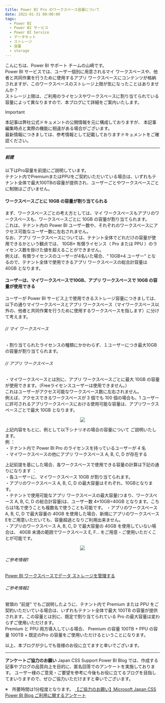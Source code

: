 ```yaml
---
title: Power BI Pro のワークスペース容量について
date: 2022-01-31 00:00:00 
tags:
  - Power BI
  - Power BI サービス
  - Power BI Service
  - データセット
  - ストレージ
  - 容量
  - storage
---
```



こんにちは、Power BI サポート チームの山崎です。  
Power BI サービスでは、ユーザー個別に用意されるマイ ワークスペースや、他者と共同作業を行うために使用するアプリ ワークスペースにコンテンツが格納されますが、このワークスペースのストレージ上限が気になったことはありませんか？  
ストレージ上限は、ご利用のライセンスやワークスペースに割り当てられている容量によって異なりますので、本ブログにて詳細をご案内いたします。

<!-- more -->

> [!IMPORTANT]  
> 本記事は弊社公式ドキュメントの公開情報を元に構成しておりますが、
> 本記事編集時点と実際の機能に相違がある場合がございます。  
> 最新情報につきましては、参考情報として記載しておりますドキュメントをご確認ください。

---

##### 前提

以下はPro容量を前提にご説明しています。  
テナント内でPremiumまたはPPUをご契約いただいている場合は、いずれもテナント全体で最大100TBの容量が提供され、ユーザーごとやワークスペースごとに制限はございません。



#### ワークスペースごとに 10GB の容量が割り当てられる
まず、ワークスペースごとの考え方としては、マイ ワークスペースもアプリのワークスペースも、ワークスペースごとに 10GB の容量が割り当てられます。  
これは、テナント内の Power BI ユーザー数や、それぞれのワークスペースにアクセス可能なユーザー数に左右されません。  
なお、アプリ ワークスペースについては、テナント全体でどれだけの容量が使用できるかという観点では、 10GB× 有償ライセンス（ Pro または PPU ）のライセンス数を掛けた値を超えることができません。  
例えば、有償ライセンスのユーザーが4名いた場合、“ 10GB×4 ユーザー“ となるので、テナント全体で使用できるアプリ ワークスペースの総合計容量は 40GB となります。


#### ユーザーは、マイワークスペースで10GB、アプリ ワークスペースで 10GB の容量が使用できる
ユーザーが Power BI サービス上で使用できるストレージ容量につきましては、以下の通りマイワークスペースとアプリ ワークスペース（マイワークスペース以外の、他者と共同作業を行うために使用するワークスペースを指します）に分けて考えます。

###### // マイ ワークスペース  
・割り当てられたライセンスの種類にかかわらず、１ユーザーにつき最大10GBの容量が割り当てられます。  

###### // アプリ ワークスペース  
・マイワークスペースとは別に、アプリ ワークスペースごとに最大 10GB の容量が使用できます。（Freeライセンスユーザーは使用できません。）  
これはユーザーがアクセス可能なワークスペース数に左右されません。  
例えば、アクセスできるワークスペースが 3 個でも 100 個の場合も、1 ユーザーに許可されるアプリワークスペースにおける使用可能な容量は、アプリワークスペースごとで最大 10GB となります。

<div align="center">
<img src="1.png">
</div> 

上記内容をもとに、例として以下シナリオの場合の容量について ご説明いたします。   
例  ：  
・テナント内で Power BI Pro のライセンスを持っているユーザーが 4 名  
・マイワークスペースの他にアプリ ワークスペース A, B, C, D が存在する  

 
上記前提を基にした場合、各ワークスペースで使用できる容量の計算は下記の通りになります ：  
・各ユーザーに、マイワークスペース 10GB が割り当てられます。  
・アプリのワークスペース A, B, C, D の最大容量はそれぞれ、10GBとなります。  
・テナントで使用可能なアプリ ワークスペースの最大容量(つまり、ワークスペース A, B, C, D の総合計容量)は、ユーザー数 4×10GB=40GB となります。こちらは1名で使うことも複数名で使うことも可能です。
・アプリのワークスペース A, B, C, D で最大容量の 40GB を使用した場合、新規にアプリのワークスペースEをご用意いただいても、容量超過となりご利用出来ません。  
・アプリのワークスペース A, B, C, D で最大容量の 40GB を使用していない場合は、 40GB 未満の範囲でワークスペース E, F… をご用意・ご使用いただくことが可能です。 

<div align="center">
<img src="2.png">
</div>   


###### ご参考情報1  
[Power BI ワークスペースでデータ ストレージを管理する](https://learn.microsoft.com/ja-jp/power-bi/admin/service-admin-manage-your-data-storage-in-power-bi#manage-items-you-own)

###### ご参考情報2  
冒頭の ”前提” でもご説明したように、テナント内で Premium または PPU をご契約いただいている場合は、いずれもテナント全体で最大 100TB の容量が提供されます。この容量とは別に、既定で割り当てられている Pro の最大容量は変わらずご使用いただけます。  
Premium と PPU 両方導入している場合、 Premium の容量 100TB + PPU の容量 100TB + 既定のPro の容量をご使用いただけるということになります。
 



以上、本ブログが少しでも皆様のお役に立てますと幸いでございます。

---

**アンケートご協力のお願い**
Japan CSS Support Power BI Blog では、作成する記事やブログの品質向上を目的に、匿名回答でのアンケートを実施しております。
ユーザー様のご意見・ご要望を参考に今後もお役に立てるブログを目指してまいりますので、ぜひご協力いただけますと幸いでございます。 

※　所要時間は1分程度となります。
[【ご協力のお願い】Microsoft Japan CSS Power BI Blog ご利用に関するアンケート](https://jpbap-sqlbi.github.io/blog/powerbi/pbi_blogsurvey2022/)


